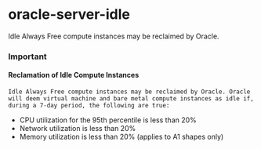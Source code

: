 # oracle-server-idle
Idle Always Free compute instances may be reclaimed by Oracle.

### Important

#### Reclamation of Idle Compute Instances

    Idle Always Free compute instances may be reclaimed by Oracle. Oracle will deem virtual machine and bare metal compute instances as idle if, during a 7-day period, the following are true: 

- CPU utilization for the 95th percentile is less than 20%
- Network utilization is less than 20%
- Memory utilization is less than 20% (applies to A1 shapes only)

